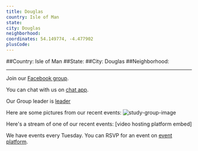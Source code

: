 ```yaml
---
title: Douglas
country: Isle of Man
state: 
city: Douglas
neighborhood: 
coordinates: 54.149774, -4.477902
plusCode:
---
```


##Country: Isle of Man
##State: 
##City: Douglas
##Neighborhood: 
*****
Join our [Facebook group](https://www.facebook.com/groups/free.code.camp.douglas).

You can chat with us on [chat app]().

Our Group leader is [leader]()

Here are some pictures from our recent events:
![study-group-image]()

Here's a stream of one of our recent events:
[video hosting platform embed]

We have events every Tuesday. You can RSVP for an event on [event platform]().
